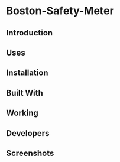 # Boston-Safety-Meter

## Introduction

## Uses

## Installation

## Built With

## Working

## Developers

## Screenshots

